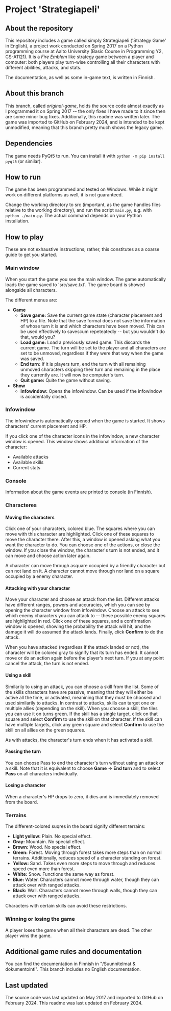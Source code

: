 # Project 'Strategiapeli'

## About the repository

This repository includes a game called simply Strategiapeli ('Strategy Game' in English), a project work conducted on Spring 2017 on a Python programming course at Aalto University (Basic Course in Programming Y2, CS-A1121). It is a *Fire Emblem* like strategy game between a player and computer: both players play turn-wise controlling all their characters with different abilities, attacks, and stats.

The documentation, as well as some in-game text, is written in Finnish.


## About this branch

This branch, called *original-game*, holds the source code almost exactly as I programmed it on Spring 2017 -- the only fixes I have made to it since then are some minor bug fixes. Additionally, this readme was written later. The game was imported to GitHub on February 2024, and is intended to be kept unmodified, meaning that this branch pretty much shows the legacy game.


## Dependencies

The game needs PyQt5 to run. You can install it with
  `python -m pip install pyqt5`
(or similar).


## How to run

The game has been programmed and tested on Windows. While it might work on different platforms as well, it is not guaranteed.

Change the working directory to src (important, as the game handles files relative to the working directory), and run the script `main.py`, e.g. with `python ./main.py`. The actual command depends on your Python installation.


## How to play

These are not exhaustive instructions; rather, this constitutes as a coarse guide to get you started.

### Main window

When you start the game you see the main window. The game automatically loads the game saved to 'src/save.txt'. The game board is showed alongside all characters.

The different menus are:

- **Game**
  - **Save game:** Save the current game state (character placement and HP) to a file. Note that the save format does not save the information of whose turn it is and which characters have been moved. This can be used effectively to savescum repeteatedly -- but you wouldn't do that, would you?
  - **Load game:** Load a previously saved game. This discards the current game. The turn will be set to the player and all characters are set to be unmoved, regardless if they were that way when the game was saved.
  - **End turn:** If it is players turn, end the turn with all remaining unmoved characters skipping their turn and remaining in the place they currently are. It will now be computer's turn.
  - **Quit game:** Quite the game without saving.
- **Show**
  - **Infowindow:** Opens the infowindow. Can be used if the infowindow is accidentally closed.

### Infowindow

The infowindow is automatically opened when the game is started. It shows characters' current placement and HP.

If you click one of the character icons in the infowindow, a new character window is opened. This window shows additional information of the character:

- Available attacks
- Available skills
- Current stats

### Console

Information about the game events are printed to console (in Finnish).

### Characteres

#### Moving the characters

Click one of your characters, colored blue. The squares where you can move with this character are highlighted. Click one of these squares to move the character there. After this, a window is opened asking what you want the character to do. You can choose one of the actions, or close the window. If you close the window, the character's turn is not ended, and it can move and choose action later again.

A character can move through asquare occupied by a friendly character but can not land on it. A character cannot move through nor land on a square occupied by a enemy character.

#### Attacking with your character

Move your character and choose an attack from the list. Different attacks have different ranges, powers and accuracies, which you can see by opening the character window from infowindow. Choose an attack to see which enemy characters you can attack to -- these possible enemy squares are highlighted in red. Click one of these squares, and a confirmation window is opened, showing the probability the attack will hit, and the damage it will do assumed the attack lands. Finally, click **Confirm** to do the attack.

When you have attacked (regardless if the attack landed or not), the character will be colored gray to signify that its turn has ended. It cannot move or do an action again before the player's next turn. If you at any point cancel the attack, the turn is not ended.


#### Using a skill

Similarily to using an attack, you can choose a skill from the list. Some of the skills characters have are passive, meaning that they will either be active all the time, or activated, meanining that they must be choosed and used similarily to attacks. In contrast to attacks, skills can target one or multiple allies (depending on the skill). When you choose a skill, the tiles you can use it on turns green. If the skill has a single target, click on that square and select **Confirm** to use the skill on that character. If the skill can have multiple targets, click any green square and select **Confirm** to use the skill on all allies on the green squares.

As with attacks, the character's turn ends when it has activated a skill.


#### Passing the turn

You can choose Pass to end the character's turn without using an attack or a skill. Note that it is equivalent to choose **Game** -> **End turn** and to select **Pass** on all characters individually.


#### Losing a character

When a character's HP drops to zero, it dies and is immediately removed from the board.


### Terrains

The different-colored suqres in the board signify different terrains:

- **Light yellow:** Plain. No special effect.
- **Gray:** Mountain. No special effect.
- **Brown:** Wood. No special effect.
- **Green:** Forest. Moving through forest takes more steps than on normal terrains. Additionally, reduces speed of a character standing on forest.
- **Yellow:** Sand. Takes even more steps to move through and reduces speed even more than forest.
- **White:** Snow. Functions the same way as forest.
- **Blue:** Water. Characters cannot move through water, though they can attack over with ranged attacks.
- **Black:** Wall. Characters cannot move through walls, though they can attack over with ranged attacks.

Characters with certain skills can avoid these restrictions.


### Winning or losing the game

A player loses the game when all their characters are dead. The other player wins the game.


## Additional game rules and documentation

You can find the documentation in Finnish in "/Suunnitelmat & dokumentointi". This branch includes no English documentation.


## Last updated

The source code was last updated on May 2017 and imported to GitHub on February 2024. This readme was last updated on February 2024.